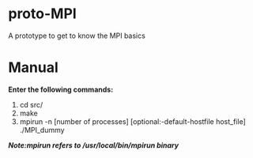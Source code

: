 # proto-MPI
A prototype to get to know the MPI basics

# Manual
**Enter the following commands:**
  1. cd src/
  3. make 
  4. mpirun -n [number of processes] [optional:-default-hostfile host_file] ./MPI_dummy

**_Note:mpirun refers to /usr/local/bin/mpirun binary_**
